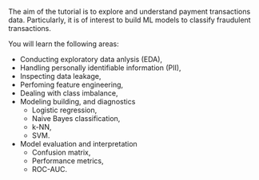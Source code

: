 The aim of the tutorial is to explore and understand payment transactions data. Particularly, it is of interest to build ML models to classify fraudulent transactions.

You will learn the following areas: 
- Conducting exploratory data anlysis (EDA),
- Handling personally identifiable  information (PII),
- Inspecting data leakage,
- Perfoming feature engineering,
- Dealing with class imbalance,
- Modeling building, and diagnostics
  - Logistic regression,
  - Naive Bayes classification,
  - k-NN,
  - SVM.
- Model evaluation and interpretation
  - Confusion matrix,
  - Performance metrics,
  - ROC-AUC.
